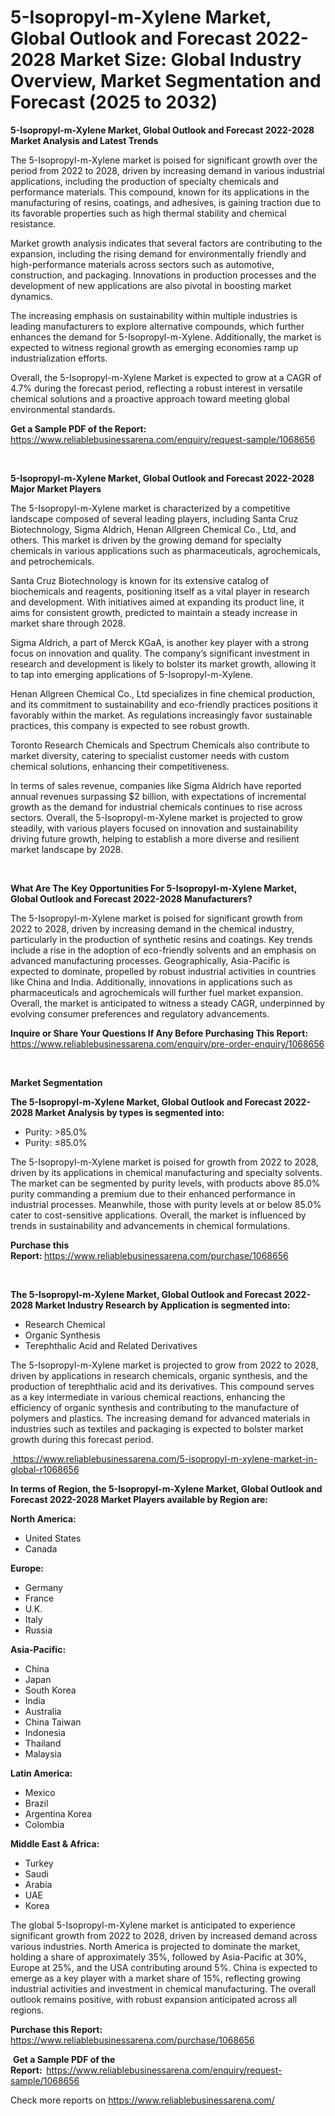 <p><h1>5-Isopropyl-m-Xylene Market, Global Outlook and Forecast 2022-2028 Market Size: Global Industry Overview, Market Segmentation and Forecast (2025 to 2032)</h1></p><p><strong>5-Isopropyl-m-Xylene Market, Global Outlook and Forecast 2022-2028 Market Analysis and Latest Trends</strong></p>
<p><p>The 5-Isopropyl-m-Xylene market is poised for significant growth over the period from 2022 to 2028, driven by increasing demand in various industrial applications, including the production of specialty chemicals and performance materials. This compound, known for its applications in the manufacturing of resins, coatings, and adhesives, is gaining traction due to its favorable properties such as high thermal stability and chemical resistance.</p><p>Market growth analysis indicates that several factors are contributing to the expansion, including the rising demand for environmentally friendly and high-performance materials across sectors such as automotive, construction, and packaging. Innovations in production processes and the development of new applications are also pivotal in boosting market dynamics.</p><p>The increasing emphasis on sustainability within multiple industries is leading manufacturers to explore alternative compounds, which further enhances the demand for 5-Isopropyl-m-Xylene. Additionally, the market is expected to witness regional growth as emerging economies ramp up industrialization efforts.</p><p>Overall, the 5-Isopropyl-m-Xylene Market is expected to grow at a CAGR of 4.7% during the forecast period, reflecting a robust interest in versatile chemical solutions and a proactive approach toward meeting global environmental standards.</p></p>
<p><strong>Get a Sample PDF of the Report:&nbsp;</strong> <a href="https://www.reliablebusinessarena.com/enquiry/request-sample/1068656?utm_campaign=3254&utm_medium=2&utm_source=Github&utm_content=ia&utm_term=21032025&utm_id=5-isopropyl-m-xylene-market-global-outlook-and-forecast-2022-2028">https://www.reliablebusinessarena.com/enquiry/request-sample/1068656</a></p>
<p>&nbsp;</p>
<p><strong>5-Isopropyl-m-Xylene Market, Global Outlook and Forecast 2022-2028 Major Market Players</strong></p>
<p><p>The 5-Isopropyl-m-Xylene market is characterized by a competitive landscape composed of several leading players, including Santa Cruz Biotechnology, Sigma Aldrich, Henan Allgreen Chemical Co., Ltd, and others. This market is driven by the growing demand for specialty chemicals in various applications such as pharmaceuticals, agrochemicals, and petrochemicals.</p><p>Santa Cruz Biotechnology is known for its extensive catalog of biochemicals and reagents, positioning itself as a vital player in research and development. With initiatives aimed at expanding its product line, it aims for consistent growth, predicted to maintain a steady increase in market share through 2028.</p><p>Sigma Aldrich, a part of Merck KGaA, is another key player with a strong focus on innovation and quality. The company’s significant investment in research and development is likely to bolster its market growth, allowing it to tap into emerging applications of 5-Isopropyl-m-Xylene.</p><p>Henan Allgreen Chemical Co., Ltd specializes in fine chemical production, and its commitment to sustainability and eco-friendly practices positions it favorably within the market. As regulations increasingly favor sustainable practices, this company is expected to see robust growth.</p><p>Toronto Research Chemicals and Spectrum Chemicals also contribute to market diversity, catering to specialist customer needs with custom chemical solutions, enhancing their competitiveness.</p><p>In terms of sales revenue, companies like Sigma Aldrich have reported annual revenues surpassing $2 billion, with expectations of incremental growth as the demand for industrial chemicals continues to rise across sectors. Overall, the 5-Isopropyl-m-Xylene market is projected to grow steadily, with various players focused on innovation and sustainability driving future growth, helping to establish a more diverse and resilient market landscape by 2028.</p></p>
<p>&nbsp;</p>
<p><strong>What Are The Key Opportunities For 5-Isopropyl-m-Xylene Market, Global Outlook and Forecast 2022-2028 Manufacturers?</strong></p>
<p><p>The 5-Isopropyl-m-Xylene market is poised for significant growth from 2022 to 2028, driven by increasing demand in the chemical industry, particularly in the production of synthetic resins and coatings. Key trends include a rise in the adoption of eco-friendly solvents and an emphasis on advanced manufacturing processes. Geographically, Asia-Pacific is expected to dominate, propelled by robust industrial activities in countries like China and India. Additionally, innovations in applications such as pharmaceuticals and agrochemicals will further fuel market expansion. Overall, the market is anticipated to witness a steady CAGR, underpinned by evolving consumer preferences and regulatory advancements.</p></p>
<p><strong>Inquire or Share Your Questions If Any Before Purchasing This Report:</strong> <a href="https://www.reliablebusinessarena.com/enquiry/pre-order-enquiry/1068656?utm_campaign=3254&utm_medium=2&utm_source=Github&utm_content=ia&utm_term=21032025&utm_id=5-isopropyl-m-xylene-market-global-outlook-and-forecast-2022-2028">https://www.reliablebusinessarena.com/enquiry/pre-order-enquiry/1068656</a></p>
<p>&nbsp;</p>
<p><strong>Market Segmentation</strong></p>
<p><strong>The 5-Isopropyl-m-Xylene Market, Global Outlook and Forecast 2022-2028 Market Analysis by types is segmented into:</strong></p>
<p><ul><li>Purity: >85.0%</li><li>Purity: ≤85.0%</li></ul></p>
<p><p>The 5-Isopropyl-m-Xylene market is poised for growth from 2022 to 2028, driven by its applications in chemical manufacturing and specialty solvents. The market can be segmented by purity levels, with products above 85.0% purity commanding a premium due to their enhanced performance in industrial processes. Meanwhile, those with purity levels at or below 85.0% cater to cost-sensitive applications. Overall, the market is influenced by trends in sustainability and advancements in chemical formulations.</p></p>
<p><strong>Purchase this Report:&nbsp;</strong><a href="https://www.reliablebusinessarena.com/purchase/1068656?utm_campaign=3254&utm_medium=2&utm_source=Github&utm_content=ia&utm_term=21032025&utm_id=5-isopropyl-m-xylene-market-global-outlook-and-forecast-2022-2028">https://www.reliablebusinessarena.com/purchase/1068656</a></p>
<p>&nbsp;</p>
<p><strong>The 5-Isopropyl-m-Xylene Market, Global Outlook and Forecast 2022-2028 Market Industry Research by Application is segmented into:</strong></p>
<p><ul><li>Research Chemical</li><li>Organic Synthesis</li><li>Terephthalic Acid and Related Derivatives</li></ul></p>
<p><p>The 5-Isopropyl-m-Xylene market is projected to grow from 2022 to 2028, driven by applications in research chemicals, organic synthesis, and the production of terephthalic acid and its derivatives. This compound serves as a key intermediate in various chemical reactions, enhancing the efficiency of organic synthesis and contributing to the manufacture of polymers and plastics. The increasing demand for advanced materials in industries such as textiles and packaging is expected to bolster market growth during this forecast period.</p></p>
<p><a href="https://www.reliablebusinessarena.com/5-isopropyl-m-xylene-market-in-global-r1068656?utm_campaign=3254&utm_medium=2&utm_source=Github&utm_content=ia&utm_term=21032025&utm_id=5-isopropyl-m-xylene-market-global-outlook-and-forecast-2022-2028">&nbsp;https://www.reliablebusinessarena.com/5-isopropyl-m-xylene-market-in-global-r1068656</a></p>
<p><strong>In terms of Region, the 5-Isopropyl-m-Xylene Market, Global Outlook and Forecast 2022-2028 Market Players available by Region are:</strong></p>
<p>
    <p> <strong> North America: </strong>
        <ul>
            <li>United States</li>
            <li>Canada</li>
        </ul>
        </p> 
    <p> <strong> Europe: </strong>
        <ul>
            <li>Germany</li>
            <li>France</li>
            <li>U.K.</li>
            <li>Italy</li>
            <li>Russia</li>
        </ul>
        </p> 
    <p> <strong> Asia-Pacific: </strong>
        <ul>
            <li>China</li>
            <li>Japan</li>
            <li>South Korea</li>
            <li>India</li>
            <li>Australia</li>
            <li>China Taiwan</li>
            <li>Indonesia</li>
            <li>Thailand</li>
            <li>Malaysia</li>
        </ul>
        </p> 
    <p> <strong> Latin America: </strong>
        <ul>
            <li>Mexico</li>
            <li>Brazil</li>
            <li>Argentina Korea</li>
            <li>Colombia</li>
        </ul>
        </p> 
    <p> <strong> Middle East & Africa: </strong>
        <ul>
            <li>Turkey</li>
            <li>Saudi</li>
            <li>Arabia</li>
            <li>UAE</li>
            <li>Korea</li>
        </ul>
    </p>
    </p>
<p><p>The global 5-Isopropyl-m-Xylene market is anticipated to experience significant growth from 2022 to 2028, driven by increased demand across various industries. North America is projected to dominate the market, holding a share of approximately 35%, followed by Asia-Pacific at 30%, Europe at 25%, and the USA contributing around 5%. China is expected to emerge as a key player with a market share of 15%, reflecting growing industrial activities and investment in chemical manufacturing. The overall outlook remains positive, with robust expansion anticipated across all regions.</p></p>
<p><strong>Purchase this Report: </strong><a href="https://www.reliablebusinessarena.com/purchase/1068656?utm_campaign=3254&utm_medium=2&utm_source=Github&utm_content=ia&utm_term=21032025&utm_id=5-isopropyl-m-xylene-market-global-outlook-and-forecast-2022-2028">https://www.reliablebusinessarena.com/purchase/1068656</a></p>
<p>&nbsp;<strong>Get a Sample PDF of the Report:&nbsp;&nbsp;</strong><a href="https://www.reliablebusinessarena.com/enquiry/request-sample/1068656?utm_campaign=3254&utm_medium=2&utm_source=Github&utm_content=ia&utm_term=21032025&utm_id=5-isopropyl-m-xylene-market-global-outlook-and-forecast-2022-2028">https://www.reliablebusinessarena.com/enquiry/request-sample/1068656</a></p>
<p><strong></strong></p>
<p>Check more reports on <a href="https://www.reliablebusinessarena.com/?utm_campaign=3254&utm_medium=2&utm_source=Github&utm_content=ia&utm_term=21032025&utm_id=5-isopropyl-m-xylene-market-global-outlook-and-forecast-2022-2028">https://www.reliablebusinessarena.com/</a></p>